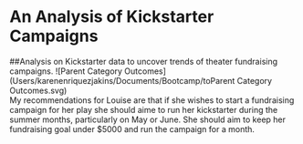 # An Analysis of Kickstarter Campaigns
##Analysis on Kickstarter data to uncover trends of theater fundraising campaigns. 
![Parent Category Outcomes](Users/karenenriquezjakins/Documents/Bootcamp/toParent Category Outcomes.svg)\
My recommendations for Louise are that if she wishes to start a fundraising campaign for her play she should aime to run her kickstarter during the summer months, particularly on May or June.  She should aim to keep her fundraising goal under $5000 and run the campaign for a month. 
